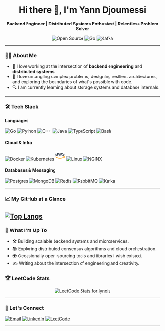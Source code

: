 <!--
Dharld/Dharld is a ✨ special ✨ repository because its `README.md` (this file) appears on your GitHub profile.
-->

<h1 align="center">Hi there 👋, I'm Yann Djoumessi</h1>
<p align="center">
  <b>Backend Engineer | Distributed Systems Enthusiast | Relentless Problem Solver</b>
</p>
<p align="center">
  <img src="https://img.shields.io/badge/Code-Open%20Source-blue?style=flat-square&logo=github" alt="Open Source" />
  <img src="https://img.shields.io/badge/Backend-Go-informational?style=flat-square&logo=go" alt="Go" />
  <img src="https://img.shields.io/badge/Distributed%20Systems-Kafka-green?style=flat-square&logo=apache-kafka" alt="Kafka" />
</p>

---

### 👨‍💻 About Me

- 🚀 I love working at the intersection of **backend engineering** and **distributed systems**.
- 🧩 I love untangling complex problems, designing resilient architectures, and exploring the boundaries of what's possible with code.
- 🔍 I am currently learning about storage systems and database internals. 
---

### 🛠️ Tech Stack

#### Languages
<p>
  <img src="https://cdn.jsdelivr.net/gh/devicons/devicon/icons/go/go-original-wordmark.svg" height="32" alt="Go"/>
  <img src="https://cdn.jsdelivr.net/gh/devicons/devicon/icons/python/python-original.svg" height="32" alt="Python"/>
  <img src="https://cdn.jsdelivr.net/gh/devicons/devicon/icons/cplusplus/cplusplus-original.svg" height="32" alt="C++"/>
  <img src="https://cdn.jsdelivr.net/gh/devicons/devicon/icons/java/java-original.svg" height="32" alt="Java"/>
  <img src="https://cdn.jsdelivr.net/gh/devicons/devicon/icons/typescript/typescript-original.svg" height="32" alt="TypeScript"/>
  <img src="https://cdn.jsdelivr.net/gh/devicons/devicon/icons/bash/bash-original.svg" height="32" alt="Bash"/>
</p>

#### Cloud & Infra
<p>
  <img src="https://cdn.jsdelivr.net/gh/devicons/devicon/icons/docker/docker-original.svg" height="32" alt="Docker"/>
  <img src="https://cdn.jsdelivr.net/gh/devicons/devicon/icons/kubernetes/kubernetes-plain.svg" height="32" alt="Kubernetes"/>
  <img src="https://raw.githubusercontent.com/devicons/devicon/master/icons/amazonwebservices/amazonwebservices-original-wordmark.svg" height="32" alt="AWS"/>
  <img src="https://cdn.jsdelivr.net/gh/devicons/devicon/icons/linux/linux-original.svg" height="32" alt="Linux"/>
  <img src="https://cdn.jsdelivr.net/gh/devicons/devicon/icons/nginx/nginx-original.svg" height="32" alt="NGINX"/>
</p>

#### Databases & Messaging
<p>
  <img src="https://cdn.jsdelivr.net/gh/devicons/devicon/icons/postgresql/postgresql-original.svg" height="32" alt="Postgres"/>
  <img src="https://cdn.jsdelivr.net/gh/devicons/devicon/icons/mongodb/mongodb-original.svg" height="32" alt="MongoDB"/>
  <img src="https://cdn.jsdelivr.net/gh/devicons/devicon/icons/redis/redis-original.svg" height="32" alt="Redis"/>
  <img src="https://cdn.jsdelivr.net/gh/devicons/devicon/icons/rabbitmq/rabbitmq-original.svg" height="32" alt="RabbitMQ"/>
  <img src="https://cdn.jsdelivr.net/gh/devicons/devicon/icons/apachekafka/apachekafka-original.svg" height="32" alt="Kafka"/>
</p>

---

### 📈 My GitHub at a Glance
[![Top Langs](https://github-readme-stats.vercel.app/api/top-langs/?username=Dharld&layout=compact&theme=tokyonight)](https://github.com/anuraghazra/github-readme-stats)
---

### 🌱 What I'm Up To

- 🛠️ Building scalable backend systems and microservices.
- 📚 Exploring distributed consensus algorithms and cloud orchestration.
- 🌍 Occasionally open-sourcing tools and libraries I wish existed.
- ✍️ Writing about the intersection of engineering and creativity.

### 🏆 LeetCode Stats

<p align="center">
  <a href="https://leetcode.com/u/lynois/">
    <img src="https://leetcard.jacoblin.cool/lynois?theme=dark&ext=contest" alt="LeetCode Stats for lynois" />
  </a>
</p>

---

### 🤝 Let's Connect

<a href="mailto:yanndjoumessi@gmail.com"><img src="https://img.shields.io/badge/email-yanndjoumessi@gmail.com-blue?style=flat-square&logo=gmail" alt="Email"/></a>
<a href="https://www.linkedin.com/in/yanndjoumessi/"><img src="https://img.shields.io/badge/LinkedIn-Yann%20Djoumessi-blue?style=flat-square&logo=linkedin" alt="LinkedIn"/></a>
<a href="https://leetcode.com/u/lynois/"><img src="https://img.shields.io/badge/LeetCode-lynois-orange?style=flat-square&logo=leetcode" alt="LeetCode"/></a>

---
